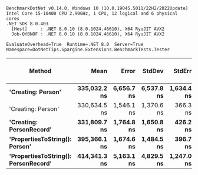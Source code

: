 ```

BenchmarkDotNet v0.14.0, Windows 10 (10.0.19045.5011/22H2/2022Update)
Intel Core i5-10400 CPU 2.90GHz, 1 CPU, 12 logical and 6 physical cores
.NET SDK 8.0.403
  [Host]     : .NET 8.0.10 (8.0.1024.46610), X64 RyuJIT AVX2
  Job-QYBNOF : .NET 8.0.10 (8.0.1024.46610), X64 RyuJIT AVX2

EvaluateOverhead=True  Runtime=.NET 8.0  Server=True  
Namespace=DotNetTips.Spargine.Extensions.BenchmarkTests.Tester  

```
| Method                               | Mean         | Error      | StdDev     | StdErr     | Min          | Q1           | Median       | Q3           | Max          | Op/s    | CI99.9% Margin | Iterations | Kurtosis | MValue | Skewness | Rank | LogicalGroup | Baseline | Exceptions | Completed Work Items | Lock Contentions | Gen0   | Code Size | Allocated |
|------------------------------------- |-------------:|-----------:|-----------:|-----------:|-------------:|-------------:|-------------:|-------------:|-------------:|--------:|---------------:|-----------:|---------:|-------:|---------:|-----:|------------- |--------- |-----------:|---------------------:|-----------------:|-------:|----------:|----------:|
| **&#39;Creating: Person&#39;**                   | **335,032.2 ns** | **6,656.7 ns** | **6,537.8 ns** | **1,634.4 ns** | **327,406.9 ns** | **329,709.3 ns** | **334,159.8 ns** | **342,785.0 ns** | **344,377.6 ns** | **2,984.8** |      **-809.2 ns** |      **16.00** |    **1.395** |  **2.000** |   **0.3890** |    **1** | *****            | **No**       |          **-** |                    **-** |                **-** |      **-** |  **22,117 B** |   **3.57 KB** |
| &#39;Creating: Person&#39;                   | 330,634.5 ns | 1,546.1 ns | 1,370.6 ns |   366.3 ns | 327,666.1 ns | 329,928.4 ns | 330,569.8 ns | 331,360.1 ns | 332,901.7 ns | 3,024.5 |      -176.1 ns |      14.00 |    2.628 |  2.000 |  -0.1606 |    1 | *            | No       |          - |                    - |                - |      - |  22,082 B |   3.58 KB |
| **&#39;Creating: PersonRecord&#39;**             | **331,809.7 ns** | **1,764.8 ns** | **1,650.8 ns** |   **426.2 ns** | **329,298.7 ns** | **330,582.3 ns** | **332,005.9 ns** | **332,819.2 ns** | **334,933.5 ns** | **3,013.8** |      **-205.6 ns** |      **15.00** |    **1.939** |  **2.000** |  **-0.0063** |    **1** | *****            | **No**       |          **-** |                    **-** |                **-** |      **-** |  **25,961 B** |   **3.98 KB** |
| **&#39;PropertiesToString(): Person&#39;**       | **395,366.1 ns** | **1,674.6 ns** | **1,484.5 ns** |   **396.7 ns** | **392,921.9 ns** | **394,094.5 ns** | **395,262.7 ns** | **396,471.6 ns** | **397,905.6 ns** | **2,529.3** |      **-191.4 ns** |      **14.00** |    **1.752** |  **2.000** |   **0.0987** |    **2** | *****            | **No**       |          **-** |                    **-** |                **-** |      **-** |  **28,744 B** |  **84.64 KB** |
| **&#39;PropertiesToString(): PersonRecord&#39;** | **414,341.3 ns** | **5,163.1 ns** | **4,829.5 ns** | **1,247.0 ns** | **403,907.6 ns** | **412,772.2 ns** | **414,383.7 ns** | **416,420.7 ns** | **421,822.6 ns** | **2,413.5** |      **-616.0 ns** |      **15.00** |    **2.685** |  **2.000** |  **-0.4386** |    **3** | *****            | **No**       |          **-** |                    **-** |                **-** | **0.9766** |  **33,552 B** |  **88.37 KB** |
